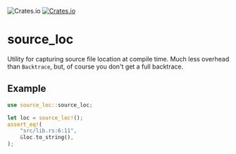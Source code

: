 ![Crates.io](https://img.shields.io/crates/l/source_loc)
[![Crates.io](https://img.shields.io/crates/v/source_loc)](https://docs.rs/crate/source_loc/0.99.0)

# source_loc

Utility for capturing source file location at compile time.
Much less overhead than `Backtrace`, but, of course you don't get a full
backtrace.

## Example

```rust
use source_loc::source_loc;

let loc = source_loc!();
assert_eq!(
    "src/lib.rs:6:11",
    &loc.to_string(),
);
```
